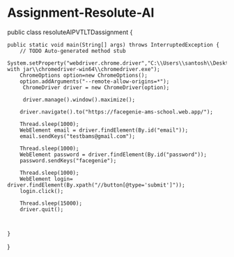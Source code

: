# Assignment-Resolute-AI
public class resoluteAIPVTLTDassignment {

	public static void main(String[] args) throws InterruptedException {
		// TODO Auto-generated method stub
		System.setProperty("webdriver.chrome.driver","C:\\Users\\santosh\\Desktop\\selenium with jar\\chromedriver-win64\\chromedriver.exe");
		ChromeOptions option=new ChromeOptions();
		option.addArguments("--remote-allow-origins=*");
		 ChromeDriver driver = new ChromeDriver(option);
		 
		 driver.manage().window().maximize();
		
		driver.navigate().to("https://facegenie-ams-school.web.app/");
		
		Thread.sleep(1000);
		WebElement email = driver.findElement(By.id("email"));
		email.sendKeys("testbams@gmail.com");
		
		Thread.sleep(1000);
		WebElement password = driver.findElement(By.id("password"));
		password.sendKeys("facegenie");
		
		Thread.sleep(1000);
		WebElement login= driver.findElement(By.xpath("//button[@type='submit']"));
		login.click();
		
	    Thread.sleep(15000);
	    driver.quit();
		
        	
		
	}

}
